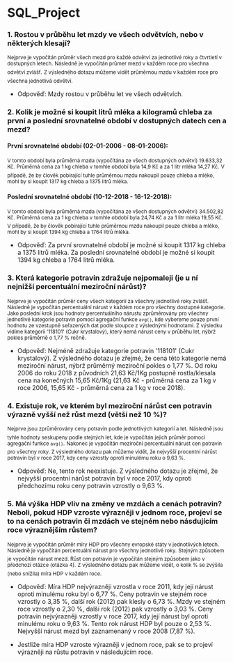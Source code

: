 # SQL_Project

### 1. Rostou v průběhu let mzdy ve všech odvětvích, nebo v některých klesají?

  <sup>Nejprve je vypočítán průměr všech mezd pro každé odvětví za jednotlivé roky a čtvrtletí v dostupných letech.</sup>
  <sup>Následně je vypočítán průmer mezd v každém roce pro všechna odvětví zvlášť.</sup>
  <sup>Z výsledného dotazu můžeme vidět průměrnou mzdu v každém roce pro všechna jednotlivá odvětví.</sup> 
  
- Odpověď: Mzdy rostou v průběhu let ve všech odvětvích.

### 2. Kolik je možné si koupit litrů mléka a kilogramů chleba za první a poslední srovnatelné období v dostupných datech cen a mezd?
  
  #### První srovnatelné období (02-01-2006 - 08-01-2006):
      
   <sup>V tomto období byla průměrná mzda (vypočítána ze všech dostupných odvětví) 19.633,32 Kč.</sup>
   <sup>Průměrná cena za 1 kg chleba v tomhle období byla 14,9 Kč a za 1 litr mléka 14,27 Kč.</sup>
   <sup>V případě, že by člověk pobírající tuhle průměrnou mzdu nakoupil pouze chleba a mléko, mohl by si koupit 1317 kg chleba a 1375 litrů mléka.</sup>
   
  #### Poslední srovnatelné období (10-12-2018 - 16-12-2018):
      
   <sup>V tomto období byla průměrná mzda (vypočítána ze všech dostupných odvětví) 34.502,82 Kč.</sup>
   <sup>Průměrná cena za 1 kg chleba v tomhle období byla 24,74 Kč a za 1 litr mléka 19,55 Kč.</sup>
   <sup>V případě, že by člověk pobírající tuhle průměrnou mzdu nakoupil pouze chleba a mléko, mohl by si koupit 1394 kg chleba a 1764 litrů mléka.</sub>
   
- Odpověď: Za první srovnatelné období je možné si koupit 1317 kg chleba a 1375 litrů mléka. 
           Za poslední srovnatelné období je možné si koupit 1394 kg chleba a 1764 litrů mléka.
    
### 3. Která kategorie potravin zdražuje nejpomaleji (je u ní nejnižší percentuální meziroční nárůst)?

   <sup>Nejprve je vypočítán průměr ceny všech kategorií za všechny jednotlivé roky zvlášť.</sup>
   <sup>Následně je vypočítán percentuální nárust v každém roce pro všechny dostupné kategorie.</sup>
   <sup>Jako poslední krok jsou hodnoty percentuálního nárustu zprůměrovány pro všechny jednotlivé kategorie potravin pomocí agregační funkce ```avg()```, kde vybereme pouze první hodnotu ze vzestupně seřazených dat podle sloupce z výslednými hodnotami. Z výsledku vidíme kategorii '118101' (Cukr krystalový), který nemá nárust ceny v průběhu let, nýbrž pokles průměrně o 1,77 % ročně.</sup>

- Odpověď: Nejméně zdražuje kategorie potravin '118101' (Cukr krystalový). Z výsledného dotazu je zřejmé, že cena této kategorie nemá meziroční nárust, nýbrž průměrný meziroční pokles o 1,77 %. Od roku 2006 do roku 2018 z původních 21,63 Kč/1Kg postupně rostla/klesala cena na konečných 15,65 Kč/1Kg (21,63 Kč - průměrná cena za 1 kg v roce 2006, 15,65 Kč - průměrná cena za 1 kg v roce 2018).

### 4. Existuje rok, ve kterém byl meziroční nárůst cen potravin výrazně vyšší než růst mezd (větší než 10 %)?

   <sup>Nejprve jsou zprůměrovány ceny potravin podle jednotlivých kategorií a let.</sup>
   <sup>Následně jsou tyhle hodnoty seskupeny podle stejných let, kde je vypočítán jejich průměr pomocí agregační funkce ```avg()```.</sup>
   <sup>Nakonec je vypočítán meziroční percentuální nárust cen potravin pro všechny roky. Z výsledného dotazu pak můžeme vidět, že nejvyšší procentní nárůst potravin byl v roce 2017, kdy ceny vzrostly oproti minulému roku o 9,63 %.</sup>

- Odpověď: Ne, tento rok neexistuje. Z výsledného dotazu je zřejmé, že nejvyšší procentní nárůst potravin byl v roce 2017, kdy oproti předchozímu roku ceny potravin vzrostly o 9,63 %.

### 5. Má výška HDP vliv na změny ve mzdách a cenách potravin? Neboli, pokud HDP vzroste výrazněji v jednom roce, projeví se to na cenách potravin či mzdách ve stejném nebo násdujícím roce výraznějším růstem?

   <sup>Nejprve je vypočítán průměr míry HDP pro všechny evropské státy v jednotlivých letech.</sup>
   <sup>Následně je vypočítán percentuální nárust pro všechny jednotlivé roky.</sup>
   <sup>Stejným způsobem je vypočítán nárust mezd. Růst cen potravin je vypočítán stejným způsobem jako v předchozí otázce (otázka 4).</sup>
   <sup>Z výsledného dotazu pak můžeme vidět, o kolik % se zvýšila (nebo snížila) míra HDP v každém roce.</sup>

- Odpověď: Míra HDP nejvýrazněji vzrostla v roce 2011, kdy její nárust oproti minulému roku byl o 6,77 %. Ceny potravin ve stejném roce vzrostly o 3,35 %, další rok (2012) pak klesly o 6,73 %. Mzdy ve stejném roce vzrostly o 2,30 %, další rok (2012) pak vzrostly o 3,03 %. Ceny potravin nejvýrazněji vzrostly v roce 2017, kdy její nárust byl oproti minulému roku o 9,63 %. Tento rok nárust HDP byl pouze o 2,53 %. Nejvyšší nárust mezd byl zaznamenaný v roce 2008 (7,87 %).

- Jestliže míra HDP vzroste výrazněji v jednom roce, pak se to projeví výrazněji na růstu potravin v následujícím roce.
